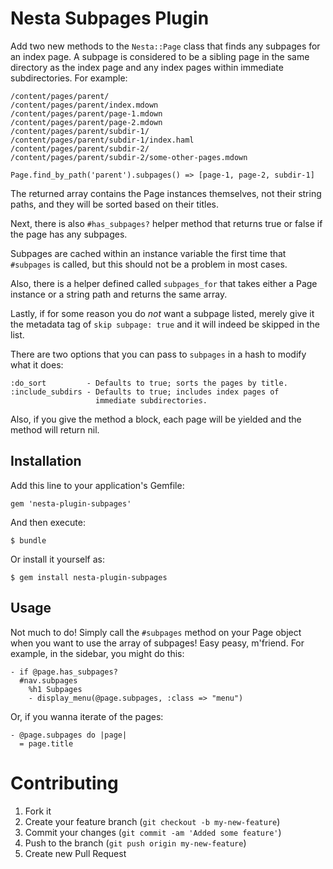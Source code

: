 # Nesta Subpages Plugin

Add two new methods to the `Nesta::Page` class that finds any subpages
for an index page. A subpage is considered to be a sibling page in the
same directory as the index page and any index pages within immediate
subdirectories. For example:

    /content/pages/parent/
    /content/pages/parent/index.mdown
    /content/pages/parent/page-1.mdown
    /content/pages/parent/page-2.mdown
    /content/pages/parent/subdir-1/
    /content/pages/parent/subdir-1/index.haml
    /content/pages/parent/subdir-2/
    /content/pages/parent/subdir-2/some-other-pages.mdown

    Page.find_by_path('parent').subpages() => [page-1, page-2, subdir-1]

The returned array contains the Page instances themselves, not their
string paths, and they will be sorted based on their titles.

Next, there is also `#has_subpages?` helper method that returns true or
false if the page has any subpages.

Subpages are cached within an instance variable the first time that
`#subpages` is called, but this should not be a problem in most cases.

Also, there is a helper defined called `subpages_for` that takes either
a Page instance or a string path and returns the same array.

Lastly, if for some reason you do *not* want a subpage listed, merely
give it the metadata tag of `skip subpage: true` and it will indeed be
skipped in the list.

There are two options that you can pass to `subpages` in a hash to
modify what it does:

    :do_sort         - Defaults to true; sorts the pages by title.
    :include_subdirs - Defaults to true; includes index pages of
                       immediate subdirectories.

Also, if you give the method a block, each page will be yielded and the
method will return nil.

## Installation

Add this line to your application's Gemfile:

    gem 'nesta-plugin-subpages'

And then execute:

    $ bundle

Or install it yourself as:

    $ gem install nesta-plugin-subpages

## Usage

Not much to do! Simply call the `#subpages` method on your Page object
when you want to use the array of subpages! Easy peasy, m'friend. For
example, in the sidebar, you might do this:

    - if @page.has_subpages?
      #nav.subpages
        %h1 Subpages
        - display_menu(@page.subpages, :class => "menu")

Or, if you wanna iterate of the pages:

    - @page.subpages do |page|
      = page.title


# Contributing

1. Fork it
2. Create your feature branch (`git checkout -b my-new-feature`)
3. Commit your changes (`git commit -am 'Added some feature'`)
4. Push to the branch (`git push origin my-new-feature`)
5. Create new Pull Request
